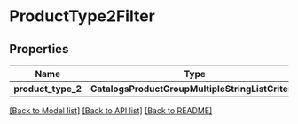 # ProductType2Filter


## Properties
Name | Type | Description | Notes
------------ | ------------- | ------------- | -------------
**product_type_2** | **CatalogsProductGroupMultipleStringListCriteria** |  | 

[[Back to Model list]](../README.md#documentation-for-models) [[Back to API list]](../README.md#documentation-for-api-endpoints) [[Back to README]](../README.md)


